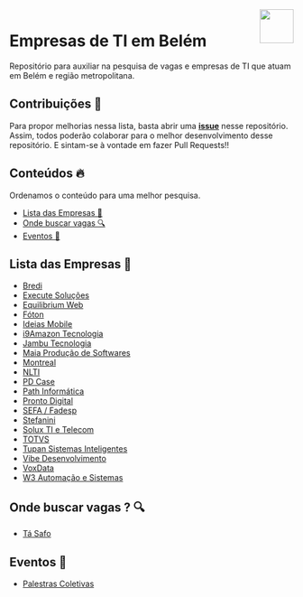 <img align="right" src="https://github.com/vuejs-norte/artworks/blob/master/logo-60x60.png?raw=true" width="60"/>

# Empresas de TI em Belém 
Repositório para auxiliar na pesquisa de vagas e empresas de TI que atuam em Belém e região metropolitana.

## Contribuições 📌

Para propor melhorias nessa lista, basta abrir uma **[issue](https://github.com/vuejs-norte/empresas-belem/issues)** nesse repositório. Assim, todos poderão colaborar para o melhor desenvolvimento desse repositório. E sintam-se à vontade em fazer Pull Requests!!

## Conteúdos 🔥
Ordenamos o conteúdo para uma melhor pesquisa.
- [Lista das Empresas 🏢 ](#lista-das-empresas)
- [Onde buscar vagas 🔍 ](#onde-buscar-vagas-)
- [Eventos 📆](#eventos-)

## Lista das Empresas 🏢

* [Bredi](http://www.bredi.com.br/v3/)
* [Execute Soluções](https://executeti.com.br/site/)
* [Equilibrium Web](http://www.equilibriumweb.com/2015/)
* [Fóton](http://www.foton.la/index.php/belem-pa)
* [Ideias Mobile](http://www.ideiasmobile.com.br/)
* [i9Amazon Tecnologia](http://i9amazon.com.br)
* [Jambu Tecnologia](http://www.jambu.com.br/xss/)
* [Maia Produção de Softwares](http://www.maiatecnologia.com.br/)
* [Montreal](https://www.montreal.com.br/)
* [NLTI](https://www.nlti.com.br/)
* [PD Case](http://www.pdcase.com/site/)
* [Path Informática](http://www.pathinformatica.com.br/site/)
* [Pronto Digital](http://www.prontodigital.com.br/v2/)
* [SEFA / Fadesp](https://app.sefa.pa.gov.br/pservicos/)
* [Stefanini](https://stefanini.com/pt-br/)
* [Solux TI e Telecom](http://www.soluxti.com.br/)
* [TOTVS](https://www.totvs.com/home/)
* [Tupan Sistemas Inteligentes](https://tupansi.com)
* [Vibe Desenvolvimento](http://www.vibedesenv.com/)
* [VoxData](https://www.voxdatati.com.br/)
* [W3 Automação e Sistemas](http://w3as.com.br/)



## Onde buscar vagas ? 🔍

* [Tá Safo](https://trampos.tasafo.org/)


## Eventos 📆

* [Palestras Coletivas](https://palestrascoletivas.tasafo.org/)

